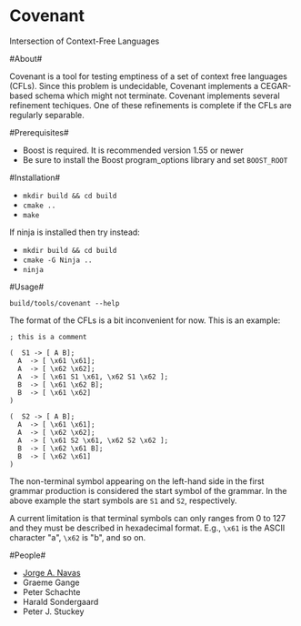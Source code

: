 # Covenant #

Intersection of Context-Free Languages

#About#

Covenant is a tool for testing emptiness of a set of context free
languages (CFLs). Since this problem is undecidable, Covenant
implements a CEGAR-based schema which might not terminate. Covenant
implements several refinement techiques. One of these refinements is
complete if the CFLs are regularly separable.

#Prerequisites#

- Boost is required. It is recommended version 1.55 or newer
- Be sure to install the Boost program_options library and set `BOOST_ROOT`

#Installation#

- `mkdir build && cd build`
- `cmake ..`
- `make`

If ninja is installed then try instead:

- `mkdir build && cd build`
- `cmake -G Ninja ..`
- `ninja`

#Usage#

`build/tools/covenant --help` 

The format of the CFLs is a bit inconvenient for now.  This is an example:

    ; this is a comment

    (  S1 -> [ A B]; 
      A  -> [ \x61 \x61]; 
      A  -> [ \x62 \x62]; 
      A  -> [ \x61 S1 \x61, \x62 S1 \x62 ]; 
      B  -> [ \x61 \x62 B]; 
      B  -> [ \x61 \x62]  
    )
    
    (  S2 -> [ A B]; 
      A  -> [ \x61 \x61]; 
      A  -> [ \x62 \x62]; 
      A  -> [ \x61 S2 \x61, \x62 S2 \x62 ]; 
      B  -> [ \x62 \x61 B];
      B  -> [ \x62 \x61]  
    )  

The non-terminal symbol appearing on the left-hand side in the first
grammar production is considered the start symbol of the grammar. In
the above example the start symbols are `S1` and `S2`, respectively.

A current limitation is that terminal symbols can only ranges from 0
to 127 and they must be described in hexadecimal format. E.g., `\x61` is
the ASCII character "a", `\x62` is "b", and so on.

#People#

* [Jorge A. Navas](http://ti.arc.nasa.gov/profile/jorge/)
* Graeme Gange
* Peter Schachte
* Harald Sondergaard
* Peter J. Stuckey